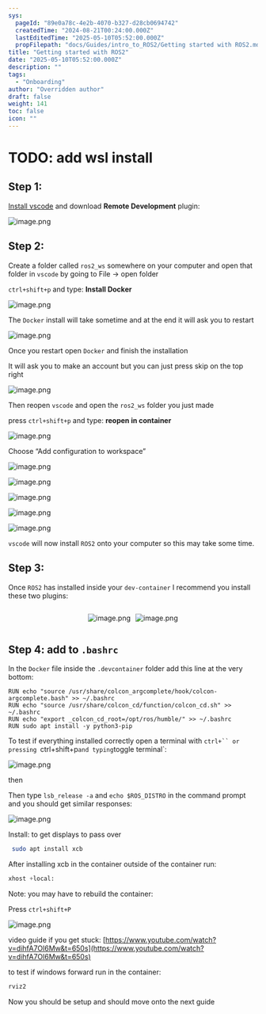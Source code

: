 ```yaml
---
sys:
  pageId: "89e0a78c-4e2b-4070-b327-d28cb0694742"
  createdTime: "2024-08-21T00:24:00.000Z"
  lastEditedTime: "2025-05-10T05:52:00.000Z"
  propFilepath: "docs/Guides/intro_to_ROS2/Getting started with ROS2.md"
title: "Getting started with ROS2"
date: "2025-05-10T05:52:00.000Z"
description: ""
tags:
  - "Onboarding"
author: "Overridden author"
draft: false
weight: 141
toc: false
icon: ""
---
```


# TODO: add wsl install

## Step 1:

[Install vscode](https://code.visualstudio.com/download) and download **Remote Development** plugin:

![image.png](https://prod-files-secure.s3.us-west-2.amazonaws.com/d518164a-d88e-44d1-a4ee-3adb3bd8bce0/efb52993-1881-4a40-b95e-6f020334f022/image.png?X-Amz-Algorithm=AWS4-HMAC-SHA256&X-Amz-Content-Sha256=UNSIGNED-PAYLOAD&X-Amz-Credential=ASIAZI2LB4662HRLBSKN%2F20250517%2Fus-west-2%2Fs3%2Faws4_request&X-Amz-Date=20250517T150721Z&X-Amz-Expires=3600&X-Amz-Security-Token=IQoJb3JpZ2luX2VjEKf%2F%2F%2F%2F%2F%2F%2F%2F%2F%2FwEaCXVzLXdlc3QtMiJIMEYCIQDs%2BQBpV0bNjgYjVy0AauB%2BNvHIk2%2B%2FJNGBz3ki343sZwIhAN2EnMRK%2FJROYI7lYUtCjv%2BfBMAIAEfQSyFyvAjcbIc0Kv8DCF8QABoMNjM3NDIzMTgzODA1Igw%2FP2XydXlOqingDLYq3AMuzJkgho2SuXeoi0O1e%2BAhiwJopai59%2BEQnobLLB2GCBmuconeZ%2FMSMS7Cda5qhmg6tUiakn0mXHYPkk6DdHPJYiRkCB8PcU%2FkuCjnfN%2B%2B9yKzqKoLW7MbCCNB4L%2FegnOrR1CGJeZS50mPn0k4A4MxkbCeHCuBYtjNyk1j1Yc0trMoD2YUF%2BpWKeLM2rgbEdHe5NrrHE%2FFu0EuQcMb3Du4X%2BsqSSRD9UKXlSoeRPAmF9ZSFbEsxspswWR6aiBW5jFg0K0cLaVp%2BC6Z08EtDdAypuP3SRVDR%2FwoxwzKXexIts0DbhzkWvE7qgtDaTBZ%2Fdk%2BxFGsj%2Br77lnyltwIlYkQqPNOM5uKCOJ1blfMpIrsoPBsxNaJ3YcZ6Lv3bS9JAjGWipxtSnt0hGcbkDYmPPC45wDJ38isN8b16NY5VU8Z%2B5LdaZaFzeLvonzzQx06VJBG%2FLH6DGdOT3gigt2V6YTp6lf6uNhmtK8BkHOX7jnIM6CRDIdV4NASnnrLTWyaXhqFDt5lvS7KXxGxpEZQ8Atead8UFt1W%2FpUza4g5J0QXQ8DxEvth7sxz%2BMUXN9awtviFtRDRfd%2BXzXMtfoAqJbIgo7FS8v1z0nCD5YIyZFRTWNRNqe20OzdtLE7wLjDZtqLBBjqkAZ907MnRJAgiQVhxsOtyL1krgdtlH%2FV53meTpVDMhUE5NQMcXw2ZukNXIEBsFSDvf7K%2BLsZgBANdHRnB6%2BvNaoEMxiEdWklOIaTuDfwgQ8DQoWw79wgG92OO19lMryF9c14xH%2FgTpeXVnFB89No9AfOmv1ruwA5pGKyVp9l2WFlXNS1V8AUZNyV8T6jK%2Bau0xeyzrFk7n5ovHjC1hYKRyV5HzIGZ&X-Amz-Signature=2a06b332f42374122bfeae3e91cdbaf88e0cbf569fb7d65207127d4fcf762c3c&X-Amz-SignedHeaders=host&x-id=GetObject)

## Step 2:

Create a folder called `ros2_ws` somewhere on your computer and open that folder in `vscode` by going to File → open folder 

`ctrl+shift+p` and type: **Install Docker**

![image.png](https://prod-files-secure.s3.us-west-2.amazonaws.com/d518164a-d88e-44d1-a4ee-3adb3bd8bce0/2269dc0e-1cd5-47ff-bceb-c04ad9b2eab0/image.png?X-Amz-Algorithm=AWS4-HMAC-SHA256&X-Amz-Content-Sha256=UNSIGNED-PAYLOAD&X-Amz-Credential=ASIAZI2LB4662HRLBSKN%2F20250517%2Fus-west-2%2Fs3%2Faws4_request&X-Amz-Date=20250517T150721Z&X-Amz-Expires=3600&X-Amz-Security-Token=IQoJb3JpZ2luX2VjEKf%2F%2F%2F%2F%2F%2F%2F%2F%2F%2FwEaCXVzLXdlc3QtMiJIMEYCIQDs%2BQBpV0bNjgYjVy0AauB%2BNvHIk2%2B%2FJNGBz3ki343sZwIhAN2EnMRK%2FJROYI7lYUtCjv%2BfBMAIAEfQSyFyvAjcbIc0Kv8DCF8QABoMNjM3NDIzMTgzODA1Igw%2FP2XydXlOqingDLYq3AMuzJkgho2SuXeoi0O1e%2BAhiwJopai59%2BEQnobLLB2GCBmuconeZ%2FMSMS7Cda5qhmg6tUiakn0mXHYPkk6DdHPJYiRkCB8PcU%2FkuCjnfN%2B%2B9yKzqKoLW7MbCCNB4L%2FegnOrR1CGJeZS50mPn0k4A4MxkbCeHCuBYtjNyk1j1Yc0trMoD2YUF%2BpWKeLM2rgbEdHe5NrrHE%2FFu0EuQcMb3Du4X%2BsqSSRD9UKXlSoeRPAmF9ZSFbEsxspswWR6aiBW5jFg0K0cLaVp%2BC6Z08EtDdAypuP3SRVDR%2FwoxwzKXexIts0DbhzkWvE7qgtDaTBZ%2Fdk%2BxFGsj%2Br77lnyltwIlYkQqPNOM5uKCOJ1blfMpIrsoPBsxNaJ3YcZ6Lv3bS9JAjGWipxtSnt0hGcbkDYmPPC45wDJ38isN8b16NY5VU8Z%2B5LdaZaFzeLvonzzQx06VJBG%2FLH6DGdOT3gigt2V6YTp6lf6uNhmtK8BkHOX7jnIM6CRDIdV4NASnnrLTWyaXhqFDt5lvS7KXxGxpEZQ8Atead8UFt1W%2FpUza4g5J0QXQ8DxEvth7sxz%2BMUXN9awtviFtRDRfd%2BXzXMtfoAqJbIgo7FS8v1z0nCD5YIyZFRTWNRNqe20OzdtLE7wLjDZtqLBBjqkAZ907MnRJAgiQVhxsOtyL1krgdtlH%2FV53meTpVDMhUE5NQMcXw2ZukNXIEBsFSDvf7K%2BLsZgBANdHRnB6%2BvNaoEMxiEdWklOIaTuDfwgQ8DQoWw79wgG92OO19lMryF9c14xH%2FgTpeXVnFB89No9AfOmv1ruwA5pGKyVp9l2WFlXNS1V8AUZNyV8T6jK%2Bau0xeyzrFk7n5ovHjC1hYKRyV5HzIGZ&X-Amz-Signature=52c9d985f166d74d1ae0205d5fcc591f1f8596e41ddb92a09778c66549420ac4&X-Amz-SignedHeaders=host&x-id=GetObject)

The `Docker` install will take sometime and at the end it will ask you to restart

![image.png](https://prod-files-secure.s3.us-west-2.amazonaws.com/d518164a-d88e-44d1-a4ee-3adb3bd8bce0/ed233f78-be33-4b1f-b89c-9c346c0e961e/image.png?X-Amz-Algorithm=AWS4-HMAC-SHA256&X-Amz-Content-Sha256=UNSIGNED-PAYLOAD&X-Amz-Credential=ASIAZI2LB4662HRLBSKN%2F20250517%2Fus-west-2%2Fs3%2Faws4_request&X-Amz-Date=20250517T150721Z&X-Amz-Expires=3600&X-Amz-Security-Token=IQoJb3JpZ2luX2VjEKf%2F%2F%2F%2F%2F%2F%2F%2F%2F%2FwEaCXVzLXdlc3QtMiJIMEYCIQDs%2BQBpV0bNjgYjVy0AauB%2BNvHIk2%2B%2FJNGBz3ki343sZwIhAN2EnMRK%2FJROYI7lYUtCjv%2BfBMAIAEfQSyFyvAjcbIc0Kv8DCF8QABoMNjM3NDIzMTgzODA1Igw%2FP2XydXlOqingDLYq3AMuzJkgho2SuXeoi0O1e%2BAhiwJopai59%2BEQnobLLB2GCBmuconeZ%2FMSMS7Cda5qhmg6tUiakn0mXHYPkk6DdHPJYiRkCB8PcU%2FkuCjnfN%2B%2B9yKzqKoLW7MbCCNB4L%2FegnOrR1CGJeZS50mPn0k4A4MxkbCeHCuBYtjNyk1j1Yc0trMoD2YUF%2BpWKeLM2rgbEdHe5NrrHE%2FFu0EuQcMb3Du4X%2BsqSSRD9UKXlSoeRPAmF9ZSFbEsxspswWR6aiBW5jFg0K0cLaVp%2BC6Z08EtDdAypuP3SRVDR%2FwoxwzKXexIts0DbhzkWvE7qgtDaTBZ%2Fdk%2BxFGsj%2Br77lnyltwIlYkQqPNOM5uKCOJ1blfMpIrsoPBsxNaJ3YcZ6Lv3bS9JAjGWipxtSnt0hGcbkDYmPPC45wDJ38isN8b16NY5VU8Z%2B5LdaZaFzeLvonzzQx06VJBG%2FLH6DGdOT3gigt2V6YTp6lf6uNhmtK8BkHOX7jnIM6CRDIdV4NASnnrLTWyaXhqFDt5lvS7KXxGxpEZQ8Atead8UFt1W%2FpUza4g5J0QXQ8DxEvth7sxz%2BMUXN9awtviFtRDRfd%2BXzXMtfoAqJbIgo7FS8v1z0nCD5YIyZFRTWNRNqe20OzdtLE7wLjDZtqLBBjqkAZ907MnRJAgiQVhxsOtyL1krgdtlH%2FV53meTpVDMhUE5NQMcXw2ZukNXIEBsFSDvf7K%2BLsZgBANdHRnB6%2BvNaoEMxiEdWklOIaTuDfwgQ8DQoWw79wgG92OO19lMryF9c14xH%2FgTpeXVnFB89No9AfOmv1ruwA5pGKyVp9l2WFlXNS1V8AUZNyV8T6jK%2Bau0xeyzrFk7n5ovHjC1hYKRyV5HzIGZ&X-Amz-Signature=5a49193f5a0963506e5ff36001fc344c1d155b307e760e2db4f3a899a7e3dffa&X-Amz-SignedHeaders=host&x-id=GetObject)

Once you restart open `Docker` and finish the installation

It will ask you to make an account but you can just press skip on the top right

![image.png](https://prod-files-secure.s3.us-west-2.amazonaws.com/d518164a-d88e-44d1-a4ee-3adb3bd8bce0/21010ad9-1659-4fd9-9f59-9932a09b2a3d/image.png?X-Amz-Algorithm=AWS4-HMAC-SHA256&X-Amz-Content-Sha256=UNSIGNED-PAYLOAD&X-Amz-Credential=ASIAZI2LB4662HRLBSKN%2F20250517%2Fus-west-2%2Fs3%2Faws4_request&X-Amz-Date=20250517T150721Z&X-Amz-Expires=3600&X-Amz-Security-Token=IQoJb3JpZ2luX2VjEKf%2F%2F%2F%2F%2F%2F%2F%2F%2F%2FwEaCXVzLXdlc3QtMiJIMEYCIQDs%2BQBpV0bNjgYjVy0AauB%2BNvHIk2%2B%2FJNGBz3ki343sZwIhAN2EnMRK%2FJROYI7lYUtCjv%2BfBMAIAEfQSyFyvAjcbIc0Kv8DCF8QABoMNjM3NDIzMTgzODA1Igw%2FP2XydXlOqingDLYq3AMuzJkgho2SuXeoi0O1e%2BAhiwJopai59%2BEQnobLLB2GCBmuconeZ%2FMSMS7Cda5qhmg6tUiakn0mXHYPkk6DdHPJYiRkCB8PcU%2FkuCjnfN%2B%2B9yKzqKoLW7MbCCNB4L%2FegnOrR1CGJeZS50mPn0k4A4MxkbCeHCuBYtjNyk1j1Yc0trMoD2YUF%2BpWKeLM2rgbEdHe5NrrHE%2FFu0EuQcMb3Du4X%2BsqSSRD9UKXlSoeRPAmF9ZSFbEsxspswWR6aiBW5jFg0K0cLaVp%2BC6Z08EtDdAypuP3SRVDR%2FwoxwzKXexIts0DbhzkWvE7qgtDaTBZ%2Fdk%2BxFGsj%2Br77lnyltwIlYkQqPNOM5uKCOJ1blfMpIrsoPBsxNaJ3YcZ6Lv3bS9JAjGWipxtSnt0hGcbkDYmPPC45wDJ38isN8b16NY5VU8Z%2B5LdaZaFzeLvonzzQx06VJBG%2FLH6DGdOT3gigt2V6YTp6lf6uNhmtK8BkHOX7jnIM6CRDIdV4NASnnrLTWyaXhqFDt5lvS7KXxGxpEZQ8Atead8UFt1W%2FpUza4g5J0QXQ8DxEvth7sxz%2BMUXN9awtviFtRDRfd%2BXzXMtfoAqJbIgo7FS8v1z0nCD5YIyZFRTWNRNqe20OzdtLE7wLjDZtqLBBjqkAZ907MnRJAgiQVhxsOtyL1krgdtlH%2FV53meTpVDMhUE5NQMcXw2ZukNXIEBsFSDvf7K%2BLsZgBANdHRnB6%2BvNaoEMxiEdWklOIaTuDfwgQ8DQoWw79wgG92OO19lMryF9c14xH%2FgTpeXVnFB89No9AfOmv1ruwA5pGKyVp9l2WFlXNS1V8AUZNyV8T6jK%2Bau0xeyzrFk7n5ovHjC1hYKRyV5HzIGZ&X-Amz-Signature=8f9e120e36318a804223a1962f12cde4a75899a041d0b781dbf49e2aad9e73a8&X-Amz-SignedHeaders=host&x-id=GetObject)

Then reopen `vscode` and open the `ros2_ws` folder you just made

press `ctrl+shift+p` and type: **reopen in container**

![image.png](https://prod-files-secure.s3.us-west-2.amazonaws.com/d518164a-d88e-44d1-a4ee-3adb3bd8bce0/4e93b8c2-41ad-488c-8095-c74205196118/image.png?X-Amz-Algorithm=AWS4-HMAC-SHA256&X-Amz-Content-Sha256=UNSIGNED-PAYLOAD&X-Amz-Credential=ASIAZI2LB4662HRLBSKN%2F20250517%2Fus-west-2%2Fs3%2Faws4_request&X-Amz-Date=20250517T150721Z&X-Amz-Expires=3600&X-Amz-Security-Token=IQoJb3JpZ2luX2VjEKf%2F%2F%2F%2F%2F%2F%2F%2F%2F%2FwEaCXVzLXdlc3QtMiJIMEYCIQDs%2BQBpV0bNjgYjVy0AauB%2BNvHIk2%2B%2FJNGBz3ki343sZwIhAN2EnMRK%2FJROYI7lYUtCjv%2BfBMAIAEfQSyFyvAjcbIc0Kv8DCF8QABoMNjM3NDIzMTgzODA1Igw%2FP2XydXlOqingDLYq3AMuzJkgho2SuXeoi0O1e%2BAhiwJopai59%2BEQnobLLB2GCBmuconeZ%2FMSMS7Cda5qhmg6tUiakn0mXHYPkk6DdHPJYiRkCB8PcU%2FkuCjnfN%2B%2B9yKzqKoLW7MbCCNB4L%2FegnOrR1CGJeZS50mPn0k4A4MxkbCeHCuBYtjNyk1j1Yc0trMoD2YUF%2BpWKeLM2rgbEdHe5NrrHE%2FFu0EuQcMb3Du4X%2BsqSSRD9UKXlSoeRPAmF9ZSFbEsxspswWR6aiBW5jFg0K0cLaVp%2BC6Z08EtDdAypuP3SRVDR%2FwoxwzKXexIts0DbhzkWvE7qgtDaTBZ%2Fdk%2BxFGsj%2Br77lnyltwIlYkQqPNOM5uKCOJ1blfMpIrsoPBsxNaJ3YcZ6Lv3bS9JAjGWipxtSnt0hGcbkDYmPPC45wDJ38isN8b16NY5VU8Z%2B5LdaZaFzeLvonzzQx06VJBG%2FLH6DGdOT3gigt2V6YTp6lf6uNhmtK8BkHOX7jnIM6CRDIdV4NASnnrLTWyaXhqFDt5lvS7KXxGxpEZQ8Atead8UFt1W%2FpUza4g5J0QXQ8DxEvth7sxz%2BMUXN9awtviFtRDRfd%2BXzXMtfoAqJbIgo7FS8v1z0nCD5YIyZFRTWNRNqe20OzdtLE7wLjDZtqLBBjqkAZ907MnRJAgiQVhxsOtyL1krgdtlH%2FV53meTpVDMhUE5NQMcXw2ZukNXIEBsFSDvf7K%2BLsZgBANdHRnB6%2BvNaoEMxiEdWklOIaTuDfwgQ8DQoWw79wgG92OO19lMryF9c14xH%2FgTpeXVnFB89No9AfOmv1ruwA5pGKyVp9l2WFlXNS1V8AUZNyV8T6jK%2Bau0xeyzrFk7n5ovHjC1hYKRyV5HzIGZ&X-Amz-Signature=836284b566e7dddc32c50de08e5ab4a547743776c7f84bf5af32eadd1e5d3e54&X-Amz-SignedHeaders=host&x-id=GetObject)

Choose “Add configuration to workspace”

![image.png](https://prod-files-secure.s3.us-west-2.amazonaws.com/d518164a-d88e-44d1-a4ee-3adb3bd8bce0/9560b282-5060-4989-ba37-97e7b2c22476/image.png?X-Amz-Algorithm=AWS4-HMAC-SHA256&X-Amz-Content-Sha256=UNSIGNED-PAYLOAD&X-Amz-Credential=ASIAZI2LB4662HRLBSKN%2F20250517%2Fus-west-2%2Fs3%2Faws4_request&X-Amz-Date=20250517T150721Z&X-Amz-Expires=3600&X-Amz-Security-Token=IQoJb3JpZ2luX2VjEKf%2F%2F%2F%2F%2F%2F%2F%2F%2F%2FwEaCXVzLXdlc3QtMiJIMEYCIQDs%2BQBpV0bNjgYjVy0AauB%2BNvHIk2%2B%2FJNGBz3ki343sZwIhAN2EnMRK%2FJROYI7lYUtCjv%2BfBMAIAEfQSyFyvAjcbIc0Kv8DCF8QABoMNjM3NDIzMTgzODA1Igw%2FP2XydXlOqingDLYq3AMuzJkgho2SuXeoi0O1e%2BAhiwJopai59%2BEQnobLLB2GCBmuconeZ%2FMSMS7Cda5qhmg6tUiakn0mXHYPkk6DdHPJYiRkCB8PcU%2FkuCjnfN%2B%2B9yKzqKoLW7MbCCNB4L%2FegnOrR1CGJeZS50mPn0k4A4MxkbCeHCuBYtjNyk1j1Yc0trMoD2YUF%2BpWKeLM2rgbEdHe5NrrHE%2FFu0EuQcMb3Du4X%2BsqSSRD9UKXlSoeRPAmF9ZSFbEsxspswWR6aiBW5jFg0K0cLaVp%2BC6Z08EtDdAypuP3SRVDR%2FwoxwzKXexIts0DbhzkWvE7qgtDaTBZ%2Fdk%2BxFGsj%2Br77lnyltwIlYkQqPNOM5uKCOJ1blfMpIrsoPBsxNaJ3YcZ6Lv3bS9JAjGWipxtSnt0hGcbkDYmPPC45wDJ38isN8b16NY5VU8Z%2B5LdaZaFzeLvonzzQx06VJBG%2FLH6DGdOT3gigt2V6YTp6lf6uNhmtK8BkHOX7jnIM6CRDIdV4NASnnrLTWyaXhqFDt5lvS7KXxGxpEZQ8Atead8UFt1W%2FpUza4g5J0QXQ8DxEvth7sxz%2BMUXN9awtviFtRDRfd%2BXzXMtfoAqJbIgo7FS8v1z0nCD5YIyZFRTWNRNqe20OzdtLE7wLjDZtqLBBjqkAZ907MnRJAgiQVhxsOtyL1krgdtlH%2FV53meTpVDMhUE5NQMcXw2ZukNXIEBsFSDvf7K%2BLsZgBANdHRnB6%2BvNaoEMxiEdWklOIaTuDfwgQ8DQoWw79wgG92OO19lMryF9c14xH%2FgTpeXVnFB89No9AfOmv1ruwA5pGKyVp9l2WFlXNS1V8AUZNyV8T6jK%2Bau0xeyzrFk7n5ovHjC1hYKRyV5HzIGZ&X-Amz-Signature=ae586ae2051581203831995f4f294e58c939b961c404248c8046d424e55fa4dd&X-Amz-SignedHeaders=host&x-id=GetObject)

![image.png](https://prod-files-secure.s3.us-west-2.amazonaws.com/d518164a-d88e-44d1-a4ee-3adb3bd8bce0/2ee63f81-886b-48e8-a553-dc6e5eac99e4/image.png?X-Amz-Algorithm=AWS4-HMAC-SHA256&X-Amz-Content-Sha256=UNSIGNED-PAYLOAD&X-Amz-Credential=ASIAZI2LB4662HRLBSKN%2F20250517%2Fus-west-2%2Fs3%2Faws4_request&X-Amz-Date=20250517T150721Z&X-Amz-Expires=3600&X-Amz-Security-Token=IQoJb3JpZ2luX2VjEKf%2F%2F%2F%2F%2F%2F%2F%2F%2F%2FwEaCXVzLXdlc3QtMiJIMEYCIQDs%2BQBpV0bNjgYjVy0AauB%2BNvHIk2%2B%2FJNGBz3ki343sZwIhAN2EnMRK%2FJROYI7lYUtCjv%2BfBMAIAEfQSyFyvAjcbIc0Kv8DCF8QABoMNjM3NDIzMTgzODA1Igw%2FP2XydXlOqingDLYq3AMuzJkgho2SuXeoi0O1e%2BAhiwJopai59%2BEQnobLLB2GCBmuconeZ%2FMSMS7Cda5qhmg6tUiakn0mXHYPkk6DdHPJYiRkCB8PcU%2FkuCjnfN%2B%2B9yKzqKoLW7MbCCNB4L%2FegnOrR1CGJeZS50mPn0k4A4MxkbCeHCuBYtjNyk1j1Yc0trMoD2YUF%2BpWKeLM2rgbEdHe5NrrHE%2FFu0EuQcMb3Du4X%2BsqSSRD9UKXlSoeRPAmF9ZSFbEsxspswWR6aiBW5jFg0K0cLaVp%2BC6Z08EtDdAypuP3SRVDR%2FwoxwzKXexIts0DbhzkWvE7qgtDaTBZ%2Fdk%2BxFGsj%2Br77lnyltwIlYkQqPNOM5uKCOJ1blfMpIrsoPBsxNaJ3YcZ6Lv3bS9JAjGWipxtSnt0hGcbkDYmPPC45wDJ38isN8b16NY5VU8Z%2B5LdaZaFzeLvonzzQx06VJBG%2FLH6DGdOT3gigt2V6YTp6lf6uNhmtK8BkHOX7jnIM6CRDIdV4NASnnrLTWyaXhqFDt5lvS7KXxGxpEZQ8Atead8UFt1W%2FpUza4g5J0QXQ8DxEvth7sxz%2BMUXN9awtviFtRDRfd%2BXzXMtfoAqJbIgo7FS8v1z0nCD5YIyZFRTWNRNqe20OzdtLE7wLjDZtqLBBjqkAZ907MnRJAgiQVhxsOtyL1krgdtlH%2FV53meTpVDMhUE5NQMcXw2ZukNXIEBsFSDvf7K%2BLsZgBANdHRnB6%2BvNaoEMxiEdWklOIaTuDfwgQ8DQoWw79wgG92OO19lMryF9c14xH%2FgTpeXVnFB89No9AfOmv1ruwA5pGKyVp9l2WFlXNS1V8AUZNyV8T6jK%2Bau0xeyzrFk7n5ovHjC1hYKRyV5HzIGZ&X-Amz-Signature=d843275e2a62f93e93ef65d2e94c1ca1db297b6cfa313886284e18fa2b576836&X-Amz-SignedHeaders=host&x-id=GetObject)

![image.png](https://prod-files-secure.s3.us-west-2.amazonaws.com/d518164a-d88e-44d1-a4ee-3adb3bd8bce0/ae1580b2-b048-407e-aed9-b584224a7a04/image.png?X-Amz-Algorithm=AWS4-HMAC-SHA256&X-Amz-Content-Sha256=UNSIGNED-PAYLOAD&X-Amz-Credential=ASIAZI2LB4662HRLBSKN%2F20250517%2Fus-west-2%2Fs3%2Faws4_request&X-Amz-Date=20250517T150721Z&X-Amz-Expires=3600&X-Amz-Security-Token=IQoJb3JpZ2luX2VjEKf%2F%2F%2F%2F%2F%2F%2F%2F%2F%2FwEaCXVzLXdlc3QtMiJIMEYCIQDs%2BQBpV0bNjgYjVy0AauB%2BNvHIk2%2B%2FJNGBz3ki343sZwIhAN2EnMRK%2FJROYI7lYUtCjv%2BfBMAIAEfQSyFyvAjcbIc0Kv8DCF8QABoMNjM3NDIzMTgzODA1Igw%2FP2XydXlOqingDLYq3AMuzJkgho2SuXeoi0O1e%2BAhiwJopai59%2BEQnobLLB2GCBmuconeZ%2FMSMS7Cda5qhmg6tUiakn0mXHYPkk6DdHPJYiRkCB8PcU%2FkuCjnfN%2B%2B9yKzqKoLW7MbCCNB4L%2FegnOrR1CGJeZS50mPn0k4A4MxkbCeHCuBYtjNyk1j1Yc0trMoD2YUF%2BpWKeLM2rgbEdHe5NrrHE%2FFu0EuQcMb3Du4X%2BsqSSRD9UKXlSoeRPAmF9ZSFbEsxspswWR6aiBW5jFg0K0cLaVp%2BC6Z08EtDdAypuP3SRVDR%2FwoxwzKXexIts0DbhzkWvE7qgtDaTBZ%2Fdk%2BxFGsj%2Br77lnyltwIlYkQqPNOM5uKCOJ1blfMpIrsoPBsxNaJ3YcZ6Lv3bS9JAjGWipxtSnt0hGcbkDYmPPC45wDJ38isN8b16NY5VU8Z%2B5LdaZaFzeLvonzzQx06VJBG%2FLH6DGdOT3gigt2V6YTp6lf6uNhmtK8BkHOX7jnIM6CRDIdV4NASnnrLTWyaXhqFDt5lvS7KXxGxpEZQ8Atead8UFt1W%2FpUza4g5J0QXQ8DxEvth7sxz%2BMUXN9awtviFtRDRfd%2BXzXMtfoAqJbIgo7FS8v1z0nCD5YIyZFRTWNRNqe20OzdtLE7wLjDZtqLBBjqkAZ907MnRJAgiQVhxsOtyL1krgdtlH%2FV53meTpVDMhUE5NQMcXw2ZukNXIEBsFSDvf7K%2BLsZgBANdHRnB6%2BvNaoEMxiEdWklOIaTuDfwgQ8DQoWw79wgG92OO19lMryF9c14xH%2FgTpeXVnFB89No9AfOmv1ruwA5pGKyVp9l2WFlXNS1V8AUZNyV8T6jK%2Bau0xeyzrFk7n5ovHjC1hYKRyV5HzIGZ&X-Amz-Signature=3c6577830b406cd275069626f9e8f3f09a2ee5cef5a24add3aca282256d2a2d7&X-Amz-SignedHeaders=host&x-id=GetObject)

![image.png](https://prod-files-secure.s3.us-west-2.amazonaws.com/d518164a-d88e-44d1-a4ee-3adb3bd8bce0/53255b28-f75e-430f-b9e3-c0ac8577e42b/image.png?X-Amz-Algorithm=AWS4-HMAC-SHA256&X-Amz-Content-Sha256=UNSIGNED-PAYLOAD&X-Amz-Credential=ASIAZI2LB4662HRLBSKN%2F20250517%2Fus-west-2%2Fs3%2Faws4_request&X-Amz-Date=20250517T150721Z&X-Amz-Expires=3600&X-Amz-Security-Token=IQoJb3JpZ2luX2VjEKf%2F%2F%2F%2F%2F%2F%2F%2F%2F%2FwEaCXVzLXdlc3QtMiJIMEYCIQDs%2BQBpV0bNjgYjVy0AauB%2BNvHIk2%2B%2FJNGBz3ki343sZwIhAN2EnMRK%2FJROYI7lYUtCjv%2BfBMAIAEfQSyFyvAjcbIc0Kv8DCF8QABoMNjM3NDIzMTgzODA1Igw%2FP2XydXlOqingDLYq3AMuzJkgho2SuXeoi0O1e%2BAhiwJopai59%2BEQnobLLB2GCBmuconeZ%2FMSMS7Cda5qhmg6tUiakn0mXHYPkk6DdHPJYiRkCB8PcU%2FkuCjnfN%2B%2B9yKzqKoLW7MbCCNB4L%2FegnOrR1CGJeZS50mPn0k4A4MxkbCeHCuBYtjNyk1j1Yc0trMoD2YUF%2BpWKeLM2rgbEdHe5NrrHE%2FFu0EuQcMb3Du4X%2BsqSSRD9UKXlSoeRPAmF9ZSFbEsxspswWR6aiBW5jFg0K0cLaVp%2BC6Z08EtDdAypuP3SRVDR%2FwoxwzKXexIts0DbhzkWvE7qgtDaTBZ%2Fdk%2BxFGsj%2Br77lnyltwIlYkQqPNOM5uKCOJ1blfMpIrsoPBsxNaJ3YcZ6Lv3bS9JAjGWipxtSnt0hGcbkDYmPPC45wDJ38isN8b16NY5VU8Z%2B5LdaZaFzeLvonzzQx06VJBG%2FLH6DGdOT3gigt2V6YTp6lf6uNhmtK8BkHOX7jnIM6CRDIdV4NASnnrLTWyaXhqFDt5lvS7KXxGxpEZQ8Atead8UFt1W%2FpUza4g5J0QXQ8DxEvth7sxz%2BMUXN9awtviFtRDRfd%2BXzXMtfoAqJbIgo7FS8v1z0nCD5YIyZFRTWNRNqe20OzdtLE7wLjDZtqLBBjqkAZ907MnRJAgiQVhxsOtyL1krgdtlH%2FV53meTpVDMhUE5NQMcXw2ZukNXIEBsFSDvf7K%2BLsZgBANdHRnB6%2BvNaoEMxiEdWklOIaTuDfwgQ8DQoWw79wgG92OO19lMryF9c14xH%2FgTpeXVnFB89No9AfOmv1ruwA5pGKyVp9l2WFlXNS1V8AUZNyV8T6jK%2Bau0xeyzrFk7n5ovHjC1hYKRyV5HzIGZ&X-Amz-Signature=14ca950545910a125e2c007f4728febf151754c72df9962b6de5aba6ea99aae3&X-Amz-SignedHeaders=host&x-id=GetObject)

![image.png](https://prod-files-secure.s3.us-west-2.amazonaws.com/d518164a-d88e-44d1-a4ee-3adb3bd8bce0/7c562767-5af9-4ffb-97d1-327bcdf4ee00/image.png?X-Amz-Algorithm=AWS4-HMAC-SHA256&X-Amz-Content-Sha256=UNSIGNED-PAYLOAD&X-Amz-Credential=ASIAZI2LB4662HRLBSKN%2F20250517%2Fus-west-2%2Fs3%2Faws4_request&X-Amz-Date=20250517T150721Z&X-Amz-Expires=3600&X-Amz-Security-Token=IQoJb3JpZ2luX2VjEKf%2F%2F%2F%2F%2F%2F%2F%2F%2F%2FwEaCXVzLXdlc3QtMiJIMEYCIQDs%2BQBpV0bNjgYjVy0AauB%2BNvHIk2%2B%2FJNGBz3ki343sZwIhAN2EnMRK%2FJROYI7lYUtCjv%2BfBMAIAEfQSyFyvAjcbIc0Kv8DCF8QABoMNjM3NDIzMTgzODA1Igw%2FP2XydXlOqingDLYq3AMuzJkgho2SuXeoi0O1e%2BAhiwJopai59%2BEQnobLLB2GCBmuconeZ%2FMSMS7Cda5qhmg6tUiakn0mXHYPkk6DdHPJYiRkCB8PcU%2FkuCjnfN%2B%2B9yKzqKoLW7MbCCNB4L%2FegnOrR1CGJeZS50mPn0k4A4MxkbCeHCuBYtjNyk1j1Yc0trMoD2YUF%2BpWKeLM2rgbEdHe5NrrHE%2FFu0EuQcMb3Du4X%2BsqSSRD9UKXlSoeRPAmF9ZSFbEsxspswWR6aiBW5jFg0K0cLaVp%2BC6Z08EtDdAypuP3SRVDR%2FwoxwzKXexIts0DbhzkWvE7qgtDaTBZ%2Fdk%2BxFGsj%2Br77lnyltwIlYkQqPNOM5uKCOJ1blfMpIrsoPBsxNaJ3YcZ6Lv3bS9JAjGWipxtSnt0hGcbkDYmPPC45wDJ38isN8b16NY5VU8Z%2B5LdaZaFzeLvonzzQx06VJBG%2FLH6DGdOT3gigt2V6YTp6lf6uNhmtK8BkHOX7jnIM6CRDIdV4NASnnrLTWyaXhqFDt5lvS7KXxGxpEZQ8Atead8UFt1W%2FpUza4g5J0QXQ8DxEvth7sxz%2BMUXN9awtviFtRDRfd%2BXzXMtfoAqJbIgo7FS8v1z0nCD5YIyZFRTWNRNqe20OzdtLE7wLjDZtqLBBjqkAZ907MnRJAgiQVhxsOtyL1krgdtlH%2FV53meTpVDMhUE5NQMcXw2ZukNXIEBsFSDvf7K%2BLsZgBANdHRnB6%2BvNaoEMxiEdWklOIaTuDfwgQ8DQoWw79wgG92OO19lMryF9c14xH%2FgTpeXVnFB89No9AfOmv1ruwA5pGKyVp9l2WFlXNS1V8AUZNyV8T6jK%2Bau0xeyzrFk7n5ovHjC1hYKRyV5HzIGZ&X-Amz-Signature=4c78246bab8b68789e6bfd686699685a9aa169e80dca11f79ff2cf838fb382d1&X-Amz-SignedHeaders=host&x-id=GetObject)

`vscode` will now install `ROS2` onto your computer so this may take some time.

## Step 3:

Once `ROS2` has installed inside your `dev-container` I recommend you install these two plugins:

<div style="display: flex;flex-direction: row; column-gap:10px; max-width: 630px;justify-content: center;">
<div>

![image.png](https://prod-files-secure.s3.us-west-2.amazonaws.com/d518164a-d88e-44d1-a4ee-3adb3bd8bce0/3fc3d550-5a54-4ba1-ba6b-faa01cdb7369/image.png?X-Amz-Algorithm=AWS4-HMAC-SHA256&X-Amz-Content-Sha256=UNSIGNED-PAYLOAD&X-Amz-Credential=ASIAZI2LB4665LQ77UTS%2F20250517%2Fus-west-2%2Fs3%2Faws4_request&X-Amz-Date=20250517T150722Z&X-Amz-Expires=3600&X-Amz-Security-Token=IQoJb3JpZ2luX2VjEKf%2F%2F%2F%2F%2F%2F%2F%2F%2F%2FwEaCXVzLXdlc3QtMiJHMEUCIQCw244U27tK0F7bO3TrNPNR%2FnvRuwvJImcc0wPDQMP3wwIgPYjpT1o4IL8voYyEOvzRSVFDFDZPNjHzFB6jyPkw26sq%2FwMIXxAAGgw2Mzc0MjMxODM4MDUiDIQ17rJhXpk52KJz8CrcA4lpLLwBn1xVGZj2wODZrySKZsq36BvIVvktYtM10ekGGdU%2B5hqEEYuOxKb9i26fI3aPdDdUtQ0nY4dg4exwm7WjQh%2BihhgUT61QUDRjRd9m9KYWN870jUF%2Fv%2FCBjnJm09vmmoAGhmqjp4%2FiGhDFacsocqyHMRbiOMw17AriOOKu%2BlkOqCNtmz35dydNYGWKUIlf%2Fjay%2B4CVnhIQh%2FtXiUdbxQE%2Bk6f0R%2BKm0ffgTt7Qea0eCKa8dJUw%2Bb4J9UYH1teNO5RcmMSTdjiZ8VZNi1hTK7mfvDKAGBvP9JZGy7OCN9n6Hd6ychhkftngpaRcEnED7BHakcb%2F%2BBPpAHMv5ulPX3GFTmtU7gZ0D0BveU4O4vX53YsCSe2m5eHZo%2FGM4Wtb9lPEimRnsfikyAfIW0Iz0luBxzq1tklmdUGO3CnHyBCowgfBif0E8Nu51kCucBr1ww01kIEFws58ZBGgFb4aUc5vBGNdjkxIEl87HIu5%2Bus3N4J4wDhcyCuWCcqiMCa%2B1BnnymXjobq%2F2V7viasfK9xPdI5y04KnfSoiGxFgHzRGLHTrRC7L7o32ge03iZzEvyOKfJ%2B2%2BOD1k9z2hqb0LKa0HYCl2uprELrxCFRY4MtT%2FmVd5WrtzQF%2BMMO1osEGOqUBwQaPe37PCTFL2XG64r9bLFA%2FUxMw3QCINUdwK7yue4jwYEVAVeoqH2hsKHjAmZXVbcdklooEEDZQkth%2Fv8PYmT5GouTF1CYHghAXRYrlbIaoe9tK2ygLpeaNDyx7E1FopEbDAEAJ1r3TJof35qo98AygwriSjmJNJT14YMgEEESx9s3867RJXkSGUyzI9%2BT7tvvBBkT5V3%2Bp3ASLu3eWgLziKuPm&X-Amz-Signature=08aabb2af483a1cab38c71398e184e97a9978fad7478685906a6102349e2c753&X-Amz-SignedHeaders=host&x-id=GetObject)

</div>
<div>

![image.png](https://prod-files-secure.s3.us-west-2.amazonaws.com/d518164a-d88e-44d1-a4ee-3adb3bd8bce0/d994cc66-13c2-4093-a5a3-f84cf4601a82/image.png?X-Amz-Algorithm=AWS4-HMAC-SHA256&X-Amz-Content-Sha256=UNSIGNED-PAYLOAD&X-Amz-Credential=ASIAZI2LB466TV2F5JPN%2F20250517%2Fus-west-2%2Fs3%2Faws4_request&X-Amz-Date=20250517T150723Z&X-Amz-Expires=3600&X-Amz-Security-Token=IQoJb3JpZ2luX2VjEKf%2F%2F%2F%2F%2F%2F%2F%2F%2F%2FwEaCXVzLXdlc3QtMiJGMEQCIFHkXe4iB9s0jdBe8c%2B2gYL6mQJmO3%2FZKl%2FQttuIUO1PAiByHQpde%2FGRjUCcasORrsyFMNHAckikZJ43eByIeP6fiCr%2FAwhfEAAaDDYzNzQyMzE4MzgwNSIMPMMEyoV4yg3vTJvHKtwDQ5WWeFatb2vjN4OaWLz7QnRWI68O91BpI2g1X0Gj2zWy6AZc8I8f5Gph4P6Tca14Qpg20zUcIbx0ITbhVeSoiNBVRcF9Bjq8A1Ua43zuVogERV3CH2%2BsuVoc2uSVnXdlKflTLRStOpY%2BmysJd6DBclGSkVMQ%2B5NF2LeZGDuUtdSdK%2F2onJTFazbRrlfQad0MuTOKKrGTvOGgxKbGEoDaX7geIEMN461xzCVgwzS4qE0Mw44jbV9CgCVbJepFWIZ6ABvJSihi1Buc2bPOL9%2BsCF8%2BSlI%2BoV8b9guqn6ezgD8B5dT1epGuGw5hY%2B%2Ft5tuiZf1L%2FDC4cPkQI%2FvtCP%2FFEyxqPatVxNbSmQfAUaiA2IX15z6pq2u8c%2Fyn2Suj1ldBu2Cfapd9OPGSs%2Fk0sMmLeZqqODvrOl7d6O8Oe7v1yzRPhS8%2Bkmeh2flXUPTkHP0ByW%2BiGarE%2BFrwp8cIoTT6mZz0CnYyC5l6gB4eJG0dATzGY0sT%2BYkGT61iQyeA2l5bI7KkMN1YpG32%2FHkrZWlAzhOCjucd0AkSj0TvQsCE4qAMeqQvudZckWqBUaa5R2YF3olDIIXJkdAONwRZ2sunLPDqt8ct8Ydct60QF1dX5HyDyF6TnLXTjLcA4d8w1raiwQY6pgHWqDcuPAJ2SBiz9KuI0kkEyktaeFT8pcwlSt18HXlFGrRpFcnC%2FuT0MT0eZN5jOynT%2ByfO8TXr%2F1gagt0K08sTI4g5RyGSJ2oAkUXZukkRmsk%2BE8Ty51inPtm%2FPjwGbMbdduhT8s8AzbVsR0Mpxc3wJplNok3NRWzoCttdvjiGUoB9zK%2Fua3B0ni1s3AAmIqQ5Zi4sHmH%2Bhu%2Bguk9Rs4rNNgU4%2BIkv&X-Amz-Signature=5d5197e2ff6ae893a8d2607c5bfd4c945b62bf6d5c2c4f02b183ab865dc54b61&X-Amz-SignedHeaders=host&x-id=GetObject)

</div>
</div>

## Step 4: add to `.bashrc`

In the `Docker` file inside the `.devcontainer` folder add this line at the very bottom: 

```docker
RUN echo "source /usr/share/colcon_argcomplete/hook/colcon-argcomplete.bash" >> ~/.bashrc
RUN echo "source /usr/share/colcon_cd/function/colcon_cd.sh" >> ~/.bashrc
RUN echo "export _colcon_cd_root=/opt/ros/humble/" >> ~/.bashrc
RUN sudo apt install -y python3-pip 
```

To test if everything installed correctly open a terminal with `ctrl+`` or pressing `ctrl+shift+p` and typing `toggle terminal`:

![image.png](https://prod-files-secure.s3.us-west-2.amazonaws.com/d518164a-d88e-44d1-a4ee-3adb3bd8bce0/6a4943d8-b04e-4c02-9a58-775f3384d1a5/image.png?X-Amz-Algorithm=AWS4-HMAC-SHA256&X-Amz-Content-Sha256=UNSIGNED-PAYLOAD&X-Amz-Credential=ASIAZI2LB4662HRLBSKN%2F20250517%2Fus-west-2%2Fs3%2Faws4_request&X-Amz-Date=20250517T150721Z&X-Amz-Expires=3600&X-Amz-Security-Token=IQoJb3JpZ2luX2VjEKf%2F%2F%2F%2F%2F%2F%2F%2F%2F%2FwEaCXVzLXdlc3QtMiJIMEYCIQDs%2BQBpV0bNjgYjVy0AauB%2BNvHIk2%2B%2FJNGBz3ki343sZwIhAN2EnMRK%2FJROYI7lYUtCjv%2BfBMAIAEfQSyFyvAjcbIc0Kv8DCF8QABoMNjM3NDIzMTgzODA1Igw%2FP2XydXlOqingDLYq3AMuzJkgho2SuXeoi0O1e%2BAhiwJopai59%2BEQnobLLB2GCBmuconeZ%2FMSMS7Cda5qhmg6tUiakn0mXHYPkk6DdHPJYiRkCB8PcU%2FkuCjnfN%2B%2B9yKzqKoLW7MbCCNB4L%2FegnOrR1CGJeZS50mPn0k4A4MxkbCeHCuBYtjNyk1j1Yc0trMoD2YUF%2BpWKeLM2rgbEdHe5NrrHE%2FFu0EuQcMb3Du4X%2BsqSSRD9UKXlSoeRPAmF9ZSFbEsxspswWR6aiBW5jFg0K0cLaVp%2BC6Z08EtDdAypuP3SRVDR%2FwoxwzKXexIts0DbhzkWvE7qgtDaTBZ%2Fdk%2BxFGsj%2Br77lnyltwIlYkQqPNOM5uKCOJ1blfMpIrsoPBsxNaJ3YcZ6Lv3bS9JAjGWipxtSnt0hGcbkDYmPPC45wDJ38isN8b16NY5VU8Z%2B5LdaZaFzeLvonzzQx06VJBG%2FLH6DGdOT3gigt2V6YTp6lf6uNhmtK8BkHOX7jnIM6CRDIdV4NASnnrLTWyaXhqFDt5lvS7KXxGxpEZQ8Atead8UFt1W%2FpUza4g5J0QXQ8DxEvth7sxz%2BMUXN9awtviFtRDRfd%2BXzXMtfoAqJbIgo7FS8v1z0nCD5YIyZFRTWNRNqe20OzdtLE7wLjDZtqLBBjqkAZ907MnRJAgiQVhxsOtyL1krgdtlH%2FV53meTpVDMhUE5NQMcXw2ZukNXIEBsFSDvf7K%2BLsZgBANdHRnB6%2BvNaoEMxiEdWklOIaTuDfwgQ8DQoWw79wgG92OO19lMryF9c14xH%2FgTpeXVnFB89No9AfOmv1ruwA5pGKyVp9l2WFlXNS1V8AUZNyV8T6jK%2Bau0xeyzrFk7n5ovHjC1hYKRyV5HzIGZ&X-Amz-Signature=3e8ec70c35a60397ca9b299d4bf411a31d970fe9b0cdccca9cae606eca4f6b47&X-Amz-SignedHeaders=host&x-id=GetObject)

then 

Then type `lsb_release -a` and `echo $ROS_DISTRO` in the command prompt and you should get similar responses:

![image.png](https://prod-files-secure.s3.us-west-2.amazonaws.com/d518164a-d88e-44d1-a4ee-3adb3bd8bce0/3e635dec-a805-4e85-8b9e-d000e5b71a4e/image.png?X-Amz-Algorithm=AWS4-HMAC-SHA256&X-Amz-Content-Sha256=UNSIGNED-PAYLOAD&X-Amz-Credential=ASIAZI2LB4662HRLBSKN%2F20250517%2Fus-west-2%2Fs3%2Faws4_request&X-Amz-Date=20250517T150721Z&X-Amz-Expires=3600&X-Amz-Security-Token=IQoJb3JpZ2luX2VjEKf%2F%2F%2F%2F%2F%2F%2F%2F%2F%2FwEaCXVzLXdlc3QtMiJIMEYCIQDs%2BQBpV0bNjgYjVy0AauB%2BNvHIk2%2B%2FJNGBz3ki343sZwIhAN2EnMRK%2FJROYI7lYUtCjv%2BfBMAIAEfQSyFyvAjcbIc0Kv8DCF8QABoMNjM3NDIzMTgzODA1Igw%2FP2XydXlOqingDLYq3AMuzJkgho2SuXeoi0O1e%2BAhiwJopai59%2BEQnobLLB2GCBmuconeZ%2FMSMS7Cda5qhmg6tUiakn0mXHYPkk6DdHPJYiRkCB8PcU%2FkuCjnfN%2B%2B9yKzqKoLW7MbCCNB4L%2FegnOrR1CGJeZS50mPn0k4A4MxkbCeHCuBYtjNyk1j1Yc0trMoD2YUF%2BpWKeLM2rgbEdHe5NrrHE%2FFu0EuQcMb3Du4X%2BsqSSRD9UKXlSoeRPAmF9ZSFbEsxspswWR6aiBW5jFg0K0cLaVp%2BC6Z08EtDdAypuP3SRVDR%2FwoxwzKXexIts0DbhzkWvE7qgtDaTBZ%2Fdk%2BxFGsj%2Br77lnyltwIlYkQqPNOM5uKCOJ1blfMpIrsoPBsxNaJ3YcZ6Lv3bS9JAjGWipxtSnt0hGcbkDYmPPC45wDJ38isN8b16NY5VU8Z%2B5LdaZaFzeLvonzzQx06VJBG%2FLH6DGdOT3gigt2V6YTp6lf6uNhmtK8BkHOX7jnIM6CRDIdV4NASnnrLTWyaXhqFDt5lvS7KXxGxpEZQ8Atead8UFt1W%2FpUza4g5J0QXQ8DxEvth7sxz%2BMUXN9awtviFtRDRfd%2BXzXMtfoAqJbIgo7FS8v1z0nCD5YIyZFRTWNRNqe20OzdtLE7wLjDZtqLBBjqkAZ907MnRJAgiQVhxsOtyL1krgdtlH%2FV53meTpVDMhUE5NQMcXw2ZukNXIEBsFSDvf7K%2BLsZgBANdHRnB6%2BvNaoEMxiEdWklOIaTuDfwgQ8DQoWw79wgG92OO19lMryF9c14xH%2FgTpeXVnFB89No9AfOmv1ruwA5pGKyVp9l2WFlXNS1V8AUZNyV8T6jK%2Bau0xeyzrFk7n5ovHjC1hYKRyV5HzIGZ&X-Amz-Signature=aac882ff21df465490e50f532c4183d74cca89068f124d849dbf4b7cc47515a8&X-Amz-SignedHeaders=host&x-id=GetObject)

Install:  to get displays to pass over

```bash
 sudo apt install xcb
```

After installing xcb in the container outside of the container run:

```python
xhost +local:
```

Note: you may have to rebuild the container:

Press `ctrl+shift+P`

![image.png](https://prod-files-secure.s3.us-west-2.amazonaws.com/d518164a-d88e-44d1-a4ee-3adb3bd8bce0/6c2be660-2618-4c38-9c26-53554f7a0b7b/image.png?X-Amz-Algorithm=AWS4-HMAC-SHA256&X-Amz-Content-Sha256=UNSIGNED-PAYLOAD&X-Amz-Credential=ASIAZI2LB4662HRLBSKN%2F20250517%2Fus-west-2%2Fs3%2Faws4_request&X-Amz-Date=20250517T150721Z&X-Amz-Expires=3600&X-Amz-Security-Token=IQoJb3JpZ2luX2VjEKf%2F%2F%2F%2F%2F%2F%2F%2F%2F%2FwEaCXVzLXdlc3QtMiJIMEYCIQDs%2BQBpV0bNjgYjVy0AauB%2BNvHIk2%2B%2FJNGBz3ki343sZwIhAN2EnMRK%2FJROYI7lYUtCjv%2BfBMAIAEfQSyFyvAjcbIc0Kv8DCF8QABoMNjM3NDIzMTgzODA1Igw%2FP2XydXlOqingDLYq3AMuzJkgho2SuXeoi0O1e%2BAhiwJopai59%2BEQnobLLB2GCBmuconeZ%2FMSMS7Cda5qhmg6tUiakn0mXHYPkk6DdHPJYiRkCB8PcU%2FkuCjnfN%2B%2B9yKzqKoLW7MbCCNB4L%2FegnOrR1CGJeZS50mPn0k4A4MxkbCeHCuBYtjNyk1j1Yc0trMoD2YUF%2BpWKeLM2rgbEdHe5NrrHE%2FFu0EuQcMb3Du4X%2BsqSSRD9UKXlSoeRPAmF9ZSFbEsxspswWR6aiBW5jFg0K0cLaVp%2BC6Z08EtDdAypuP3SRVDR%2FwoxwzKXexIts0DbhzkWvE7qgtDaTBZ%2Fdk%2BxFGsj%2Br77lnyltwIlYkQqPNOM5uKCOJ1blfMpIrsoPBsxNaJ3YcZ6Lv3bS9JAjGWipxtSnt0hGcbkDYmPPC45wDJ38isN8b16NY5VU8Z%2B5LdaZaFzeLvonzzQx06VJBG%2FLH6DGdOT3gigt2V6YTp6lf6uNhmtK8BkHOX7jnIM6CRDIdV4NASnnrLTWyaXhqFDt5lvS7KXxGxpEZQ8Atead8UFt1W%2FpUza4g5J0QXQ8DxEvth7sxz%2BMUXN9awtviFtRDRfd%2BXzXMtfoAqJbIgo7FS8v1z0nCD5YIyZFRTWNRNqe20OzdtLE7wLjDZtqLBBjqkAZ907MnRJAgiQVhxsOtyL1krgdtlH%2FV53meTpVDMhUE5NQMcXw2ZukNXIEBsFSDvf7K%2BLsZgBANdHRnB6%2BvNaoEMxiEdWklOIaTuDfwgQ8DQoWw79wgG92OO19lMryF9c14xH%2FgTpeXVnFB89No9AfOmv1ruwA5pGKyVp9l2WFlXNS1V8AUZNyV8T6jK%2Bau0xeyzrFk7n5ovHjC1hYKRyV5HzIGZ&X-Amz-Signature=ee40e89df5f6b6734c12c6158849bfdcde6ddf7fd27f01321431dca0c7f4642c&X-Amz-SignedHeaders=host&x-id=GetObject)

video guide if you get stuck: [https://www.youtube.com/watch?v=dihfA7Ol6Mw&t=650s](https://www.youtube.com/watch?v=dihfA7Ol6Mw&t=650s)

to test if windows forward run in the container:

```bash
rviz2
```

Now you should be setup and should move onto the next guide 
